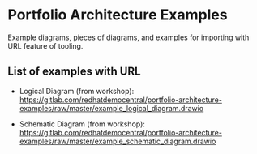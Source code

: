 # Portfolio Architecture Examples

Example diagrams, pieces of diagrams, and examples for importing with URL feature of tooling.

## List of examples with URL

  - Logical Diagram (from workshop): https://gitlab.com/redhatdemocentral/portfolio-architecture-examples/raw/master/example_logical_diagram.drawio

  - Schematic Diagram (from workshop): https://gitlab.com/redhatdemocentral/portfolio-architecture-examples/raw/master/example_schematic_diagram.drawio
 
